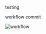 testing

workflow commit

![workflow](https://github.com/<UserName>/<RepositoryName>/actions/workflows/main.yml/badge.svg)